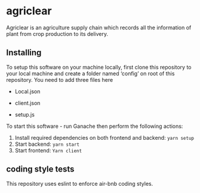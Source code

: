 # agriclear


Agriclear is an agriculture supply chain which records all the information of plant from crop production to its delivery.

## Installing

To setup this software on your machine locally, first clone this repository to your local machine and create a folder named ‘config’ on root of this repository. You need to add three files here

-   Local.json
    
-   client.json
    
-   setup.js

To start this software - run Ganache then perform the following actions:

1.  Install required dependencies on both frontend and backend:
     ```yarn setup```
2. Start backend:
  ```yarn start```    
4. Start frontend:
    ```Yarn client```



## coding style tests

This repository uses eslint to enforce air-bnb coding styles.   